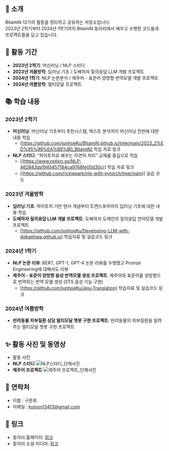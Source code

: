 ## 📌 소개
BitamiN 12기의 활동을 정리하고 공유하는 저장소입니다. \
2023년 2학기부터 2024년 1학기까지 BitamiN 동아리에서 배우고 수행한 코드들과 프로젝트들을 담고 있습니다.

## 📅 활동 기간
- **2023년 2학기**: 머신러닝 / NLP 스터디
- **2023년 겨울방학**: 딥러닝 기초 / 도배하자 질의응답 LLM 개발 프로젝트
- **2024년 1학기**: NLP 논문분석 / 제주어 - 표준어 양방향 번역모델 개발 프로젝트
- **2024년 여름방학**: 멀티모달 프로젝트

## 📚 학습 내용
### 2023년 2학기
- **머신러닝**: 머신러닝 기초부터 추천시스템, 텍스트 분석까지 머신러닝 전반에 대한 내용 학습
  - [https://github.com/junhoeKu/BitamiN.github.io/tree/main/2023_2%ED%95%99%EA%B8%B0_BitamiN] 학습 자료 링크
- **NLP 스터디**: "파이토치로 배우는 자연어 처리" 교재를 중심으로 학습
  - [(https://www.notion.so/NLP-462843da1945457184ca9768fe00d30c)] 학습 자료 링크
  - [(https://github.com/rickiepark/nlp-with-pytorch/tree/main)] 실습 코드

### 2023년 겨울방학
- **딥러닝 기초**: 파이토치 기반 텐서 개념부터 트랜스포머까지 딥러닝 기초에 대한 내용 학습
- **도배하자 질의응답 LLM 개발 프로젝트**: 도배하자 도메인의 질의응답 언어모델 개발 프로젝트
  - [https://github.com/junhoeKu/Developing-LLM-with-dobaehaja.github.io] 학습자료 및 실습코드 링크

### 2024년 1학기
- **NLP 논문 리뷰**: BERT, GPT-1, GPT-4 논문 리뷰를 수행했고 Prompt Engineering에 대해서도 리뷰
- **제주어 - 표준어 양방향 음성 번역모델 생성 프로젝트**: 제주어와 표준어를 양방향으로 번역하는 번역 모델 생성 (STS 음성 기능 구현)
  - [https://github.com/junhoeKu/Jeju-Translation] 학습자료 및 실습코드 링크

### 2024년 여름방학
- **반려동물 피부질환 상담 멀티모달 챗봇 구현 프로젝트**: 반려동물의 피부질환을 알려주는 멀티모달 챗봇 구현 프로젝트

## ✨ 활동 사진 및 동영상
- 활동 사진
- **NLP 스터디**
![NLP스터디_단체사진](https://github.com/junhoeKu/BitamiN.github.io/assets/144355794/f1eb771e-d7bf-4013-8bbf-740fec0c277e)
- **제주어 프로젝트**
![제주어 프로젝트_단체사진](https://github.com/junhoeKu/BitamiN.github.io/assets/144355794/791b2a76-6a4d-46cd-8c73-0fe466b73c62)

## 📩 연락처
- 이름 : 구준회
- 이메일 : kujoon13413@gmail.com

## 🔗 링크
- 동아리 홈페이지: [링크](https://cafe.naver.com/bitamin123)
- 동아리 소셜 미디어: [링크](https://www.instagram.com/bitamin_official)
